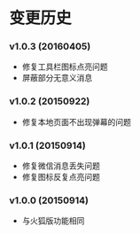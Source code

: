 # 变更历史

### v1.0.3 (20160405)

- 修复工具栏图标点亮问题
- 屏蔽部分无意义消息

### v1.0.2 (20150922)

- 修复本地页面不出现弹幕的问题

### v1.0.1 (20150914)

- 修复微信消息丢失问题
- 修复图标反复点亮问题

### v1.0.0 (20150914)

- 与火狐版功能相同

